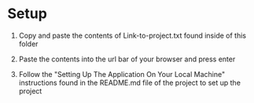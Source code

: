 # Setup

1. Copy and paste the contents of Link-to-project.txt found inside of this folder

2. Paste the contents into the url bar of your browser and press enter

3. Follow the "Setting Up The Application On Your Local Machine" instructions found in the README.md file of the project to set up the project
